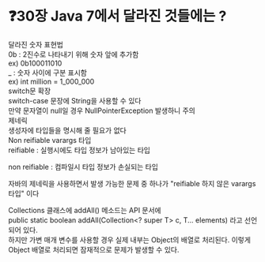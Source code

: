 # ❓30장 Java 7에서 달라진 것들에는 ?
달라진 숫자 표현법<br>
0b : 2진수로 나타내기 위해 숫자 앞에 추가함<br>
ex) 0b100011010<br>
_ : 숫자 사이에 구분 표시함<br>
ex) int million = 1_000_000<br>
switch문 확장<br>
switch-case 문장에 String을 사용할 수 있다<br>
만약 문자열이 null일 경우 NullPointerException 발생하니 주의<br>
제네릭<br>
생성자에 타입들을 명시해 줄 필요가 없다<br>
Non reifiable varargs 타입<br>
reifiable : 실행시에도 타입 정보가 남아있는 타입<br>

non reifiable : 컴파일시 타입 정보가 손실되는 타입<br>

자바의 제네릭을 사용하면서 발생 가능한 문제 중 하나가 "reifiable 하지 않은 varargs 타입" 이다<br>

Collections 클래스에 addAll() 메소드는 API 문서에<br>
public static boolean addAll(Collection<? super T> c, T... elements) 라고 선언되어 있다.<br>
하지만 가변 매개 변수를 사용할 경우 실제 내부는 Object의 배열로 처리된다. 이렇게 Object 배열로 처리되면 잠재적으로 문제가 발생할 수 있다.<br>

